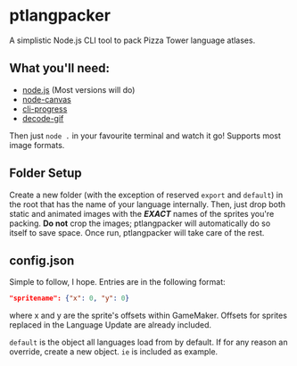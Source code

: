 # ptlangpacker
A simplistic Node.js CLI tool to pack Pizza Tower language atlases.

## What you'll need:
- [node.js](https://nodejs.org/en) (Most versions will do)
- [node-canvas](https://www.npmjs.com/package/canvas)
- [cli-progress](https://www.npmjs.com/package/cli-progress)
- [decode-gif](https://www.npmjs.com/package/decode-gif)

Then just `node .` in your favourite terminal and watch it go! Supports most image formats.

## Folder Setup
Create a new folder (with the exception of reserved `export` and `default`) in the root that has the name of your language internally. Then, just drop both static and animated images with the ***EXACT*** names of the sprites you're packing. **Do not** crop the images; ptlangpacker will automatically do so itself to save space. Once run, ptlangpacker will take care of the rest.

## config.json
Simple to follow, I hope. Entries are in the following format:
```json
"spritename": {"x": 0, "y": 0}
```
where x and y are the sprite's offsets within GameMaker. Offsets for sprites replaced in the Language Update are already included.

`default` is the object all languages load from by default. If for any reason an override, create a new object. `ie` is included as example.